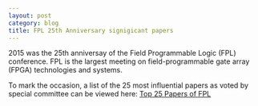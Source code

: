 ```yaml
---
layout: post
category: blog
title: FPL 25th Anniversary signigicant papers
---
```


2015 was the 25th anniversay of the Field Programmable Logic (FPL) conference.
FPL is the largest meeting on field-programmable gate array (FPGA) technologies and systems.

To mark the occasion, a list of the 25 most influential papers as voted by special committee can be viewed here: [Top 25 Papers of FPL](http://www.fpl2015.org/?page=sig_papers)
